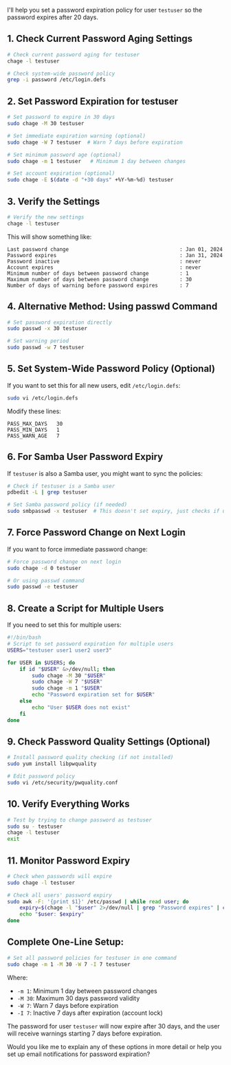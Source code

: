 I'll help you set a password expiration policy for user `testuser` so the password expires after 20 days.

## 1. Check Current Password Aging Settings

```bash
# Check current password aging for testuser
chage -l testuser

# Check system-wide password policy
grep -i password /etc/login.defs
```

## 2. Set Password Expiration for testuser

```bash
# Set password to expire in 30 days
sudo chage -M 30 testuser

# Set immediate expiration warning (optional)
sudo chage -W 7 testuser  # Warn 7 days before expiration

# Set minimum password age (optional)
sudo chage -m 1 testuser   # Minimum 1 day between changes

# Set account expiration (optional)
sudo chage -E $(date -d "+30 days" +%Y-%m-%d) testuser
```

## 3. Verify the Settings

```bash
# Verify the new settings
chage -l testuser
```

This will show something like:
```
Last password change                                    : Jan 01, 2024
Password expires                                        : Jan 31, 2024
Password inactive                                       : never
Account expires                                         : never
Minimum number of days between password change          : 1
Maximum number of days between password change          : 30
Number of days of warning before password expires       : 7
```

## 4. Alternative Method: Using passwd Command

```bash
# Set password expiration directly
sudo passwd -x 30 testuser

# Set warning period
sudo passwd -w 7 testuser
```

## 5. Set System-Wide Password Policy (Optional)

If you want to set this for all new users, edit `/etc/login.defs`:

```bash
sudo vi /etc/login.defs
```

Modify these lines:
```
PASS_MAX_DAYS   30
PASS_MIN_DAYS   1
PASS_WARN_AGE   7
```

## 6. For Samba User Password Expiry

If `testuser` is also a Samba user, you might want to sync the policies:

```bash
# Check if testuser is a Samba user
pdbedit -L | grep testuser

# Set Samba password policy (if needed)
sudo smbpasswd -x testuser  # This doesn't set expiry, just checks if user exists
```

## 7. Force Password Change on Next Login

If you want to force immediate password change:

```bash
# Force password change on next login
sudo chage -d 0 testuser

# Or using passwd command
sudo passwd -e testuser
```

## 8. Create a Script for Multiple Users

If you need to set this for multiple users:

```bash
#!/bin/bash
# Script to set password expiration for multiple users
USERS="testuser user1 user2 user3"

for USER in $USERS; do
    if id "$USER" &>/dev/null; then
        sudo chage -M 30 "$USER"
        sudo chage -W 7 "$USER"
        sudo chage -m 1 "$USER"
        echo "Password expiration set for $USER"
    else
        echo "User $USER does not exist"
    fi
done
```

## 9. Check Password Quality Settings (Optional)

```bash
# Install password quality checking (if not installed)
sudo yum install libpwquality

# Edit password policy
sudo vi /etc/security/pwquality.conf
```

## 10. Verify Everything Works

```bash
# Test by trying to change password as testuser
sudo su - testuser
chage -l testuser
exit
```

## 11. Monitor Password Expiry

```bash
# Check when passwords will expire
sudo chage -l testuser

# Check all users' password expiry
sudo awk -F: '{print $1}' /etc/passwd | while read user; do
    expiry=$(chage -l "$user" 2>/dev/null | grep "Password expires" | cut -d: -f2)
    echo "$user: $expiry"
done
```

## Complete One-Line Setup:

```bash
# Set all password policies for testuser in one command
sudo chage -m 1 -M 30 -W 7 -I 7 testuser
```

Where:
- `-m 1`: Minimum 1 day between password changes
- `-M 30`: Maximum 30 days password validity
- `-W 7`: Warn 7 days before expiration
- `-I 7`: Inactive 7 days after expiration (account lock)

The password for user `testuser` will now expire after 30 days, and the user will receive warnings starting 7 days before expiration.

Would you like me to explain any of these options in more detail or help you set up email notifications for password expiration?
